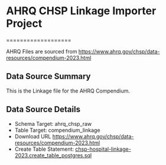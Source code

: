 # AHRQ CHSP Linkage Importer Project
===================

AHRQ Files are sourced from https://www.ahrq.gov/chsp/data-resources/compendium-2023.html

Data Source Summary
---------------------

This is the Linkage file for the AHRQ Compendium. 


Data Source Details
-------------------

* Schema Target: ahrq_chsp_raw
* Table Target: compendium_linkage
* Download URL https://www.ahrq.gov/chsp/data-resources/compendium-2023.html
* Create Table Statement: [chsp-hospital-linkage-2023.create_table_postgres.sql](./chsp-hospital-linkage-2023.create_table_postgres.sql)
